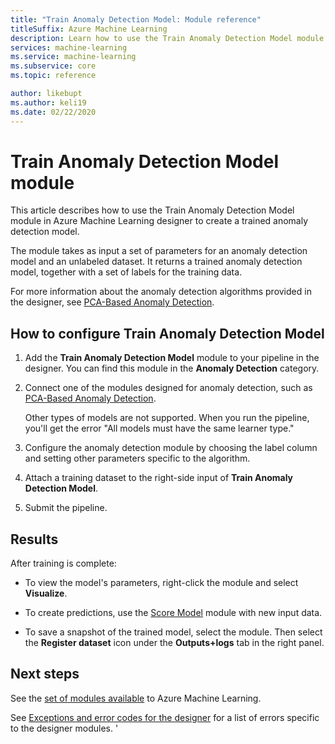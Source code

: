 ```yaml
---
title: "Train Anomaly Detection Model: Module reference"
titleSuffix: Azure Machine Learning
description: Learn how to use the Train Anomaly Detection Model module to create a trained anomaly detection model.
services: machine-learning
ms.service: machine-learning
ms.subservice: core
ms.topic: reference

author: likebupt
ms.author: keli19
ms.date: 02/22/2020
---
```


# Train Anomaly Detection Model module

This article describes how to use the Train Anomaly Detection Model module in Azure Machine Learning designer to create a trained anomaly detection model.

The module takes as input a set of parameters for an anomaly detection model and an unlabeled dataset. It returns a trained anomaly detection model, together with a set of labels for the training data.  

For more information about the anomaly detection algorithms provided in the designer, see [PCA-Based Anomaly Detection](pca-based-anomaly-detection.md).  

## How to configure Train Anomaly Detection Model 

1.  Add the **Train Anomaly Detection Model** module to your pipeline in the designer. You can find this module in the **Anomaly Detection** category.

2. Connect one of the modules designed for anomaly detection, such as [PCA-Based Anomaly Detection](pca-based-anomaly-detection.md).

    Other types of models are not supported. When you run the pipeline, you'll get the error "All models must have the same learner type."  

3.  Configure the anomaly detection module by choosing the label column and setting other parameters specific to the algorithm.  

4.  Attach a training dataset to the right-side input of **Train Anomaly Detection Model**.  

5.  Submit the pipeline.  

## Results

After training is complete:

+ To view the model's parameters, right-click the module and select **Visualize**. 

+ To create predictions, use the [Score Model](score-model.md) module with new input data.

+ To save a snapshot of the trained model, select the module. Then select the **Register dataset** icon under the **Outputs+logs** tab in the right panel.   

 
## Next steps

See the [set of modules available](module-reference.md) to Azure Machine Learning. 

See [Exceptions and error codes for the designer](designer-error-codes.md) for a list of errors specific to the designer modules.
'